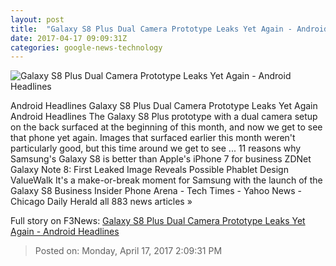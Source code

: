```yaml
---
layout: post
title:  "Galaxy S8 Plus Dual Camera Prototype Leaks Yet Again - Android Headlines"
date: 2017-04-17 09:09:31Z
categories: google-news-technology
---
```


![Galaxy S8 Plus Dual Camera Prototype Leaks Yet Again - Android Headlines](https://www.androidheadlines.com/wp-content/uploads/2017/04/Galaxy-S8-Plus-dual-camera-prototype-leak-3.jpg)

Android Headlines Galaxy S8 Plus Dual Camera Prototype Leaks Yet Again Android Headlines The Galaxy S8 Plus prototype with a dual camera setup on the back surfaced at the beginning of this month, and now we get to see that phone yet again. Images that surfaced earlier this month weren't particularly good, but this time around we get to see ... 11 reasons why Samsung's Galaxy S8 is better than Apple's iPhone 7 for business ZDNet Galaxy Note 8: First Leaked Image Reveals Possible Phablet Design ValueWalk It's a make-or-break moment for Samsung with the launch of the Galaxy S8 Business Insider Phone Arena - Tech Times - Yahoo News - Chicago Daily Herald all 883 news articles »


Full story on F3News: [Galaxy S8 Plus Dual Camera Prototype Leaks Yet Again - Android Headlines](http://www.f3nws.com/n/bNRhqE)

> Posted on: Monday, April 17, 2017 2:09:31 PM
